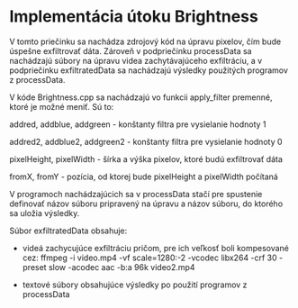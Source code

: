 # Implementácia útoku Brightness

V tomto priečinku sa nachádza zdrojový kód na úpravu pixelov, čím bude úspešne exfiltrovať dáta. Zároveň v podpriečinku processData sa nachádzajú súbory na úpravu videa zachytávajúceho exfiltráciu, a v podpriečinku exfiltratedData sa nachádzajú výsledky použitých programov z processData.

V kóde Brightness.cpp sa nachádzajú vo funkcii apply_filter premenné, ktoré je možné meniť. Sú to:
    
addred, addblue, addgreen - konštanty filtra pre vysielanie hodnoty 1

addred2, addblue2, addgreen2 - konštanty filtra pre vysielanie hodnoty 0

pixelHeight, pixelWidth - šírka a výška pixelov, ktoré budú exfiltrovať dáta

fromX, fromY - pozícia, od ktorej bude pixelHeight a pixelWidth počítaná 

V programoch nachádzajúcich sa v processData stačí pre spustenie definovať názov súboru pripravený na úpravu a názov súboru, do ktorého sa uložia výsledky.

Súbor exfiltratedData obsahuje:
- videá zachycujúce exfiltráciu pričom, pre ich veľkosť boli kompesované cez:
ffmpeg -i video.mp4 -vf scale=1280:-2 -vcodec libx264 -crf 30 -preset slow -acodec aac -b:a 96k video2.mp4

- textové súbory obsahujúce výsledky po použití programov z processData


